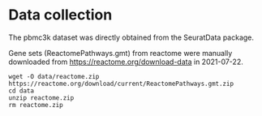 # Data collection

The pbmc3k dataset was directly obtained from the SeuratData package.

Gene sets (ReactomePathways.gmt) from reactome were manually downloaded from <https://reactome.org/download-data> in 2021-07-22. 

```
wget -O data/reactome.zip  https://reactome.org/download/current/ReactomePathways.gmt.zip
cd data
unzip reactome.zip
rm reactome.zip
```